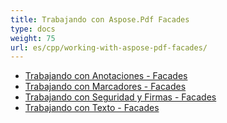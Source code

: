 ```yaml
---
title: Trabajando con Aspose.Pdf Facades
type: docs
weight: 75
url: es/cpp/working-with-aspose-pdf-facades/
---
```


- [Trabajando con Anotaciones - Facades](/pdf/cpp/working-with-annotations-facades/)
- [Trabajando con Marcadores - Facades](/pdf/cpp/working-with-bookmarks-facades/)
- [Trabajando con Seguridad y Firmas - Facades](/pdf/cpp/working-with-security-and-signatures-facades/)
- [Trabajando con Texto - Facades](/pdf/cpp/working-with-text-facades/)